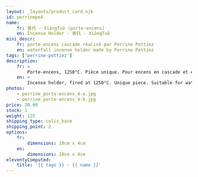```yaml
---
layout: _layouts/product_card.njk
id: perrinepe4
name:
    fr: 香托 - XiāngTuō (porte-encens)
    en: Incense Holder - 香托 - XiāngTuō
mini_descr:
    fr: porte-encens cascade réalisé par Perrine Pottiez
    en: waterfall incense holder made by Perrine Pottiez
tags: ['perrine-pottiez']
description: 
    fr: >
        Porte-encens, 1250°C. Pièce unique. Pour encens en cascade et encens normal.
    en: >
        Incense holder, fired at 1250°C. Unique piece. Suitable for waterfall incense and regular incense.
photos:
    - perrine_porte-encens_4-a.jpg
    - perrine_porte-encens_4-b.jpg
price: 20.00
stock: 1
weight: 125
shipping_type: colis_base
shipping_point: 2
options:
    fr:
        dimensions: 10cm x 4cm
    en:
        dimensions: 10cm x 4cm
eleventyComputed:
    title: '{{ tags }} - {{ name }}'
---
```


